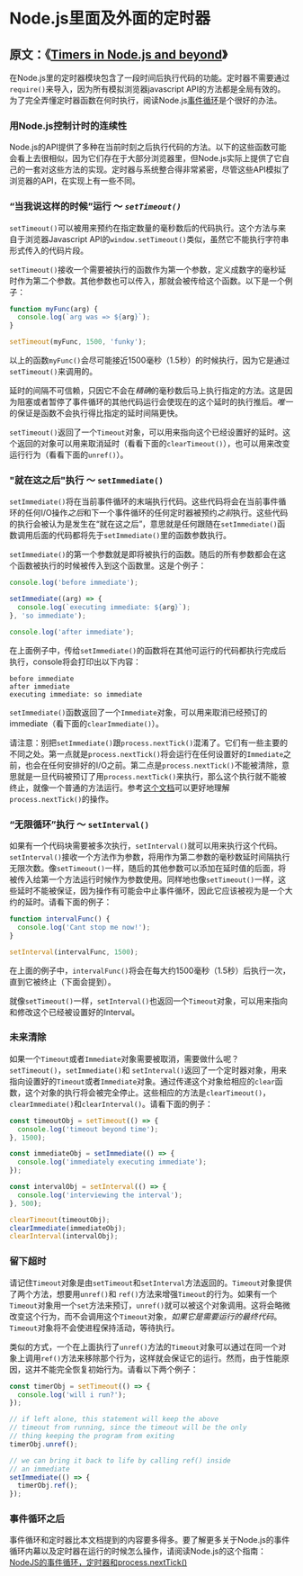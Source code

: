 # Node.js里面及外面的定时器 #

## 原文：《[Timers in Node.js and beyond](https://nodejs.org/en/docs/guides/timers-in-node/ "Timers in Node.js and beyond")》 ##

在Node.js里的定时器模块包含了一段时间后执行代码的功能。定时器不需要通过`require()`来导入，因为所有模拟浏览器javascript API的方法都是全局有效的。为了完全弄懂定时器函数在何时执行，阅读Node.js[事件循环](/NodejsEventLoopTimerAndProcessNextTick_cn.md "NodeJS的事件循环，定时器和process.nextTick()")是个很好的办法。

### 用Node.js控制计时的连续性 ###

Node.js的API提供了多种在当前时刻之后执行代码的方法。以下的这些函数可能会看上去很相似，因为它们存在于大部分浏览器里，但Node.js实际上提供了它自己的一套对这些方法的实现。定时器与系统整合得非常紧密，尽管这些API模拟了浏览器的API，在实现上有一些不同。

### “当我说这样的时候”运行 ～ _`setTimeout()`_ ###

`setTimeout()`可以被用来预约在指定数量的毫秒数后的代码执行。这个方法与来自于浏览器Javascript API的`window.setTimeout()`类似，虽然它不能执行字符串形式传入的代码片段。

`setTimeout()`接收一个需要被执行的函数作为第一个参数，定义成数字的毫秒延时作为第二个参数。其他参数也可以传入，那就会被传给这个函数。以下是一个例子：

```js
function myFunc(arg) {
  console.log(`arg was => ${arg}`);
}

setTimeout(myFunc, 1500, 'funky');
```

以上的函数`myFunc()`会尽可能接近1500毫秒（1.5秒）的时候执行，因为它是通过`setTimeout()`来调用的。

延时的间隔不可信赖，只因它不会在*精确*的毫秒数后马上执行指定的方法。这是因为阻塞或者暂停了事件循环的其他代码运行会使现在的这个延时的执行推后。*唯一*的保证是函数不会执行得比指定的延时间隔更快。

`setTimeout()`返回了一个`Timeout`对象，可以用来指向这个已经设置好的延时。这个返回的对象可以用来取消延时（看看下面的`clearTimeout()`），也可以用来改变运行行为（看看下面的`unref()`）。

### "就在这之后"执行 ～ `setImmediate()` ###

`setImmediate()`将在当前事件循环的末端执行代码。这些代码将会在当前事件循环的任何I/O操作*之后*和下一个事件循环的任何定时器被预约*之前*执行。这些代码的执行会被认为是发生在“就在这之后”，意思就是任何跟随在`setImmediate()`函数调用后面的代码都将先于`setImmediate()`里的函数参数执行。

`setImmediate()`的第一个参数就是即将被执行的函数。随后的所有参数都会在这个函数被执行的时候被传入到这个函数里。这是个例子：

```js
console.log('before immediate');

setImmediate((arg) => {
  console.log(`executing immediate: ${arg}`);
}, 'so immediate');

console.log('after immediate');
```

在上面例子中，传给`setImmediate()`的函数将在其他可运行的代码都执行完成后执行，console将会打印出以下内容：

```text
before immediate
after immediate
executing immediate: so immediate
```

`setImmediate()`函数返回了一个`Immediate`对象，可以用来取消已经预订的immediate（看下面的`clearImmediate()`）。

请注意：别把`setImmediate()`跟`process.nextTick()`混淆了。它们有一些主要的不同之处。第一点就是`process.nextTick()`将会运行在任何设置好的`Immediate`之前，也会在任何安排好的I/O之前。第二点是`process.nextTick()`不能被清除，意思就是一旦代码被预订了用`process.nextTick()`来执行，那么这个执行就不能被终止，就像一个普通的方法运行。参考[这个文档](//NodejsEventLoopTimerAndProcessNextTick_cn.md "NodeJS的事件循环，定时器和process.nextTick()")可以更好地理解`process.nextTick()`的操作。

### “无限循环”执行 ～ `setInterval()` ###

如果有一个代码块需要被多次执行，`setInterval()`就可以用来执行这个代码。`setInterval()`接收一个方法作为参数，将用作为第二参数的毫秒数延时间隔执行无限次数。像`setTimeout()`一样，随后的其他参数可以添加在延时值的后面，将被传入给第一个方法运行时候作为参数使用。同样地也像`setTimeout()`一样，这些延时不能被保证，因为操作有可能会中止事件循环，因此它应该被视为是一个大约的延时。请看下面的例子：

```js
function intervalFunc() {
  console.log('Cant stop me now!');
}

setInterval(intervalFunc, 1500);
```

在上面的例子中，`intervalFunc()`将会在每大约1500毫秒（1.5秒）后执行一次，直到它被终止（下面会提到）。

就像`setTimeout()`一样，`setInterval()`也返回一个`Timeout`对象，可以用来指向和修改这个已经被设置好的Interval。

### 未来清除 ###

如果一个`Timeout`或者`Immediate`对象需要被取消，需要做什么呢？`setTimeout()`，`setImmediate()`和 `setInterval()`返回了一个定时器对象，用来指向设置好的`Timeout`或者`Immediate`对象。通过传递这个对象给相应的`clear`函数，这个对象的执行将会被完全停止。这些相应的方法是`clearTimeout()`，`clearImmediate()`和`clearInterval()`。请看下面的例子：

```js
const timeoutObj = setTimeout(() => {
  console.log('timeout beyond time');
}, 1500);

const immediateObj = setImmediate(() => {
  console.log('immediately executing immediate');
});

const intervalObj = setInterval(() => {
  console.log('interviewing the interval');
}, 500);

clearTimeout(timeoutObj);
clearImmediate(immediateObj);
clearInterval(intervalObj);
```

### 留下超时 ###

请记住`Timeout`对象是由`setTimeout`和`setInterval`方法返回的。`Timeout`对象提供了两个方法，想要用`unref()`和 `ref()`方法来增强`Timeout`的行为。如果有一个`Timeout`对象用一个`set`方法来预订，`unref()`就可以被这个对象调用。这将会略微改变这个行为，而不会调用这个`Timeout`对象，_如果它是需要运行的最终代码_。`Timeout`对象将不会使进程保持活动，等待执行。

类似的方式，一个在上面执行了`unref()`方法的`Timeout`对象可以通过在同一个对象上调用`ref()`方法来移除那个行为，这样就会保证它的运行。然而，由于性能原因，这并不能完全恢复初始行为。请看以下两个例子：

```js
const timerObj = setTimeout(() => {
  console.log('will i run?');
});

// if left alone, this statement will keep the above
// timeout from running, since the timeout will be the only
// thing keeping the program from exiting
timerObj.unref();

// we can bring it back to life by calling ref() inside
// an immediate
setImmediate(() => {
  timerObj.ref();
});
```

### 事件循环之后 ###

事件循环和定时器比本文档提到的内容要多得多。要了解更多关于Node.js的事件循环内幕以及定时器在运行的时候怎么操作，请阅读Node.js的这个指南：[NodeJS的事件循环，定时器和process.nextTick()](/NodejsEventLoopTimerAndProcessNextTick_cn.md "NodeJS的事件循环，定时器和process.nextTick()")